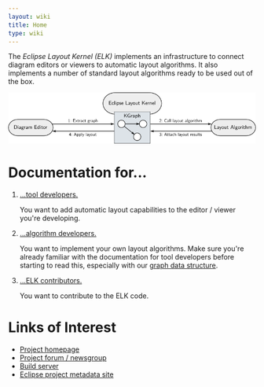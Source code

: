 ```yaml
---
layout: wiki
title: Home
type: wiki
---
```

The *Eclipse Layout Kernel (ELK)* implements an infrastructure
to connect diagram editors or viewers
to automatic layout algorithms.
It also implements a number
of standard layout algorithms
ready to be used out of the box.

![ELK Architecture](graphics/architecture.png)


# Documentation for...

1. [...tool developers.](20_Tool-Developers)
    
    You want to add automatic layout capabilities to the editor / viewer you're developing.

1. [...algorithm developers.](30_Algorithm-Developers)
    
    You want to implement your own layout algorithms. Make sure you're already familiar with the documentation for tool developers before starting to read this, especially with our [graph data structure](20_10_Graph-Data-Structure).

1. [...ELK contributors.](40_ELK-Contributors)
    
    You want to contribute to the ELK code.


# Links of Interest

* [Project homepage](http://www.eclipse.org/elk)
* [Project forum / newsgroup](https://www.eclipse.org/forums/index.php?t=thread&frm_id=321)
* [Build server](https://hudson.eclipse.org/elk/)
* [Eclipse project metadata site](https://projects.eclipse.org/projects/modeling.elk)
